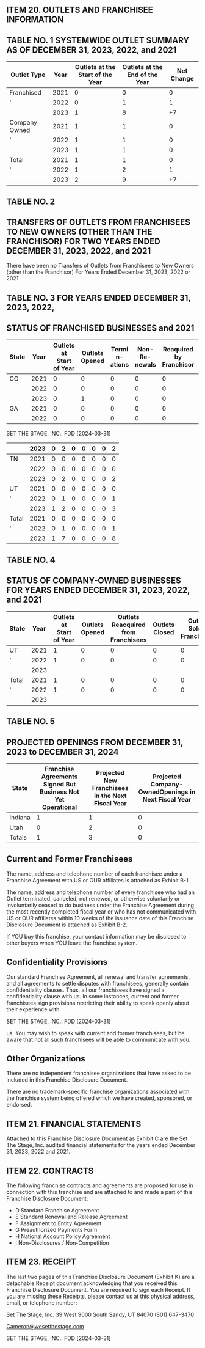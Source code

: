 ## ITEM 20. OUTLETS AND FRANCHISEE INFORMATION

## TABLE NO. 1 SYSTEMWIDE OUTLET SUMMARY AS OF DECEMBER 31, 2023, 2022, and 2021

| Outlet Type   |   Year |   Outlets at the Start of the Year |   Outlets at the End of the Year |   Net Change |
|---------------|--------|------------------------------------|----------------------------------|--------------|
| Franchised    |   2021 |                                  0 |                                0 |            0 |
| '             |   2022 |                                  0 |                                1 |            1 |
|               |   2023 |                                  1 |                                8 |           +7 |
| Company Owned |   2021 |                                  1 |                                1 |            0 |
| '             |   2022 |                                  1 |                                1 |            0 |
|               |   2023 |                                  1 |                                1 |            0 |
| Total         |   2021 |                                  1 |                                1 |            0 |
| '             |   2022 |                                  1 |                                2 |            1 |
|               |   2023 |                                  2 |                                9 |           +7 |

## TABLE NO. 2

## TRANSFERS OF OUTLETS FROM FRANCHISEES TO NEW OWNERS (OTHER THAN THE FRANCHISOR) FOR TWO YEARS ENDED DECEMBER 31, 2023, 2022, and 2021

There have been no Transfers of Outlets from Franchisees to New Owners (other than the Franchisor) For Years Ended December 31, 2023, 2022 or 2021

## TABLE NO. 3 FOR YEARS ENDED DECEMBER 31, 2023, 2022,

## STATUS OF FRANCHISED BUSINESSES and 2021

| State   |   Year |   Outlets at Start of Year |   Outlets Opened |   Termi n- ations |   Non-Re- newals |   Reaquired by Franchisor |   Ceased Operations - Other Reasons |   Outlets at End of Year |
|---------|--------|----------------------------|------------------|-------------------|------------------|---------------------------|-------------------------------------|--------------------------|
| CO      |   2021 |                          0 |                0 |                 0 |                0 |                         0 |                                   0 |                        0 |
|         |   2022 |                          0 |                0 |                 0 |                0 |                         0 |                                   0 |                        0 |
|         |   2023 |                          0 |                1 |                 0 |                0 |                         0 |                                   0 |                        1 |
| GA      |   2021 |                          0 |                0 |                 0 |                0 |                         0 |                                   0 |                        0 |
|         |   2022 |                          0 |                0 |                 0 |                0 |                         0 |                                   0 |                        0 |

SET THE STAGE, INC.: FDD [2024-03-31]

|       |   2023 |   0 |   2 |   0 |   0 |   0 |   0 |   2 |
|-------|--------|-----|-----|-----|-----|-----|-----|-----|
| TN    |   2021 |   0 |   0 |   0 |   0 |   0 |   0 |   0 |
|       |   2022 |   0 |   0 |   0 |   0 |   0 |   0 |   0 |
|       |   2023 |   0 |   2 |   0 |   0 |   0 |   0 |   2 |
| UT    |   2021 |   0 |   0 |   0 |   0 |   0 |   0 |   0 |
| '     |   2022 |   0 |   1 |   0 |   0 |   0 |   0 |   1 |
|       |   2023 |   1 |   2 |   0 |   0 |   0 |   0 |   3 |
| Total |   2021 |   0 |   0 |   0 |   0 |   0 |   0 |   0 |
| '     |   2022 |   0 |   1 |   0 |   0 |   0 |   0 |   1 |
|       |   2023 |   1 |   7 |   0 |   0 |   0 |   0 |   8 |

## TABLE NO. 4

## STATUS OF COMPANY-OWNED BUSINESSES FOR YEARS ENDED DECEMBER 31, 2023, 2022, and 2021

| State   |   Year | Outlets at Start of Year   | Outlets Opened   | Outlets Reacquired from Franchisees   | Outlets Closed   | Outlets Sold to Franchisees   | Outlets at End of Year   |
|---------|--------|----------------------------|------------------|---------------------------------------|------------------|-------------------------------|--------------------------|
| UT      |   2021 | 1                          | 0                | 0                                     | 0                | 0                             | 1                        |
| '       |   2022 | 1                          | 0                | 0                                     | 0                | 0                             | 1                        |
|         |   2023 |                            |                  |                                       |                  |                               |                          |
| Total   |   2021 | 1                          | 0                | 0                                     | 0                | 0                             | 1                        |
| '       |   2022 | 1                          | 0                | 0                                     | 0                | 0                             | 1                        |
|         |   2023 |                            |                  |                                       |                  |                               |                          |

## TABLE NO. 5

## PROJECTED OPENINGS FROM DECEMBER 31, 2023 to DECEMBER 31, 2024

| State   |   Franchise Agreements Signed But Business Not Yet Operational |   Projected New Franchisees in the Next Fiscal Year |   Projected Company- OwnedOpenings in Next Fiscal Year |
|---------|----------------------------------------------------------------|-----------------------------------------------------|--------------------------------------------------------|
| Indiana |                                                              1 |                                                   1 |                                                      0 |
| Utah    |                                                              0 |                                                   2 |                                                      0 |
| Totals  |                                                              1 |                                                   3 |                                                      0 |

## Current and Former Franchisees

The name, address and telephone number of each franchisee under a Franchise Agreement with US or OUR affiliates is attached as Exhibit B-1.

The name, address and telephone number of every franchisee who had an Outlet terminated, canceled, not renewed, or otherwise voluntarily or involuntarily ceased to do business under the Franchise Agreement during the most recently completed fiscal year or who has not communicated with US or OUR affiliates within 10 weeks of the issuance date of this Franchise Disclosure Document is attached as Exhibit B-2.

If YOU buy this franchise, your contact information may be disclosed to other buyers when YOU leave the franchise system.

## Confidentiality Provisions

Our standard Franchise Agreement, all renewal and transfer agreements, and all agreements to settle disputes with franchisees, generally contain confidentiality clauses. Thus, all our franchisees have signed a confidentiality clause with us. In some instances, current and former franchisees sign provisions restricting their ability to speak openly about their experience with

SET THE STAGE, INC.: FDD [2024-03-31]

us. You may wish to speak with current and former franchisees, but be aware that not all such franchisees will be able to communicate with you.

## Other Organizations

There are no independent franchisee organizations that have asked to be included in this Franchise Disclosure Document.

There are no trademark-specific franchise organizations associated with the franchise system being offered which we have created, sponsored, or endorsed.

## ITEM 21. FINANCIAL STATEMENTS

Attached to this Franchise Disclosure Document as Exhibit C are the Set The Stage, Inc. audited financial statements for the years ended December 31, 2023, 2022 and 2021.

## ITEM 22. CONTRACTS

The following franchise contracts and agreements are proposed for use in connection with this franchise and are attached to and made a part of this Franchise Disclosure Document:

- D Standard Franchise Agreement
- E Standard Renewal and Release Agreement
- F Assignment to Entity Agreement
- G Preauthorized Payments Form
- H National Account Policy Agreement
- I Non-Disclosures / Non-Competition

## ITEM 23. RECEIPT

The last two pages of this Franchise Disclosure Document (Exhibit K) are a detachable Receipt document acknowledging that you received this Franchise Disclosure Document. You are required to sign each Receipt. If you are missing these Receipts, please contact us at this physical address, email, or telephone number:

Set The Stage, Inc. 39 West 9000 South Sandy, UT 84070 (801) 647-3470

Cameron@wesetthestage.com

SET THE STAGE, INC.: FDD [2024-03-31]